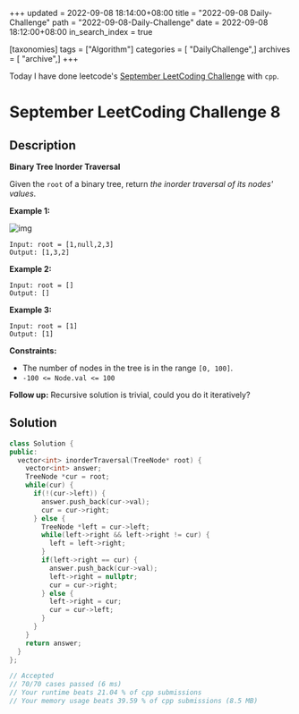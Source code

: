 +++
updated = 2022-09-08 18:14:00+08:00
title = "2022-09-08 Daily-Challenge"
path = "2022-09-08-Daily-Challenge"
date = 2022-09-08 18:12:00+08:00
in_search_index = true

[taxonomies]
tags = ["Algorithm"]
categories = [ "DailyChallenge",]
archives = [ "archive",]
+++

Today I have done leetcode's [September LeetCoding Challenge](https://leetcode.com/problems/binary-tree-inorder-traversal/) with `cpp`.

<!-- more -->

# September LeetCoding Challenge 8

## Description

**Binary Tree Inorder Traversal**

Given the `root` of a binary tree, return *the inorder traversal of its nodes' values*.

 

**Example 1:**

![img](https://assets.leetcode.com/uploads/2020/09/15/inorder_1.jpg)

```
Input: root = [1,null,2,3]
Output: [1,3,2]
```

**Example 2:**

```
Input: root = []
Output: []
```

**Example 3:**

```
Input: root = [1]
Output: [1]
```

 

**Constraints:**

- The number of nodes in the tree is in the range `[0, 100]`.
- `-100 <= Node.val <= 100`

 

**Follow up:** Recursive solution is trivial, could you do it iteratively?

## Solution

``` cpp
class Solution {
public:
  vector<int> inorderTraversal(TreeNode* root) {
    vector<int> answer;
    TreeNode *cur = root;
    while(cur) {
      if(!(cur->left)) {
        answer.push_back(cur->val);
        cur = cur->right;
      } else {
        TreeNode *left = cur->left;
        while(left->right && left->right != cur) {
          left = left->right;
        }
        if(left->right == cur) {
          answer.push_back(cur->val);
          left->right = nullptr;
          cur = cur->right;
        } else {
          left->right = cur;
          cur = cur->left;
        }
      }
    }
    return answer;
  }
};

// Accepted
// 70/70 cases passed (6 ms)
// Your runtime beats 21.04 % of cpp submissions
// Your memory usage beats 39.59 % of cpp submissions (8.5 MB)
```
